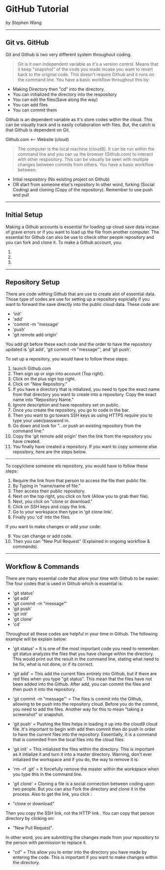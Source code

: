 # GitHub Tutorial

_by Stephen Wang_

---
## Git vs. GitHub

Git and Github is two very different system throughout coding. 

>Git is it own independent variable as it's a version control. Means that it keep "snapshot" of the code you made incase you want to revert back to the original code. This doesn't require Github and it runs on the command line. You have a basic workflow throughout this by:

* Making Directory then "cd" into the directory.
* You can initialized the directory into the respository
* You can edit the files(Save along the way)
* You can add files
* You can commit them

Github is an dependent variable as it's store codes within the cloud. This can be visually track and is easily collaboration with files. But, the catch is that Github is dependent on Git.

Github.com <-- Website (cloud)  
 
>The computer is the local machine (cloud9). It can be run within the command line and you can us the browser (Github.com) to interact with other respository. This can be visually be seen with multiple changes between commits from others. You have a basic workflow between: 

* Intial respository (No existing project on Github)
* OR start from someone else's repository
In other word, forking (Social Coding) and cloning (Copy of the repository). Remember to use push and pull

---
## Initial Setup

Making a Github accounts is essential for loading up cloud save data incase of grave errors or if you want to load up the file from another computer. The essential for Github can also be use to check other people repository and you can fork and clone it. To make a Github account, you:

1.
2.
3.


---
## Repository Setup

There are code withing Github that are use to create alot of essential data. Those type of codes are use for setting up a repository espicially if you want to forward the save directly into the public cloud data. These code are:

* 'init'
* 'add'
* 'commit -m "message'
* 'push'
* 'git remote add origin'

You add git before these each code and the order to have the repository updated is 'git add', 'git commit -m "message"', and 'git push'.

To set up a repository, you would have to follow these steps:

1. launch Github.com
2. Then sign up or sign into account (Top right).
3. Click on the plus sign top right.
4. Click on "New Repository."
5. If you have a directory that is intialized, you need to type the exact name from that directory you want to create into a repository. Copy the exact name into "Repository Name."
6. Ignore description and have repository set on public.
7. Once you create the repository, you go to code in the bar.
8. Then you want to go towars SSH keys as using HTTPS require you to type your user/password in.
9. Go down and look for "…or push an existing repository from the command line."
10. Copy the 'git remote add origin' then the link from the repository you have created.
11. You finally have created a repository. If you want to copy someone else repository, here are the steps below.

---

To copy/clone someone els repository, you would have to follow these steps:

1. Require the link from that person to access the file their public file.
2. By Typing in "name/name of file."
3. Then access their public repository.
4. Next on the top right, you click on fork (Allow you to grab their file).
5. Next, you click on "clone or download."
6. Click on SSH keys and copy the link.
7. Go to your workspace then type in 'git clone link'.
8. Finally you 'cd' into the files. 

If you want to make changes or add your code:

9. You can change or add code.
10. Then you can "New Pull Request" (Explained in ongoing workflow & commands).


---
## Workflow & Commands

There are many essential code that allow your time with Github to be easier. The four codes that is used in Github which is essential is:

* 'git status'
* 'git add'
* 'git commit -m "message"'
* 'git push'
* 'git init'
* 'git clone'
* 'cd'

Throughout all these codes are helpful in your time in Github. The following example will be explain below:

* 'git status' = It is one of the most important code you need to remember. git status analyzes the files that you have change within the directory. This would print out the result in the command line, stating what need to be fix, what is not done, or if its correct.

* 'git add' = This add the current files entirely into Github, but if there are red files when you type "git status". This mean that the files have not been added into the Github. After add, you can commit the files and then push it into the repository. 

* 'git commit -m "message"' = The files is commit into the Github, allowing to be push into the repository cloud. Before you do the commit, you need to add the files. Another way for this to mean "taking a screenshot" or snapshot.

* 'git push' = Pushing the files helps in loading it up into the cloud9 cloud file. It's important to begin with add then commit then do push in order to have the current files into the repository. Essentially, it is a command that is commited from the local files into the cloud files.

* 'git init' = This intialized the files within the directory. This is important as it intialize it and turn it into a master directory. Warning, don't ever intialized the workspace and if you do, the way to remove it is:

* 'rm -rf .git' = It forcefully remove the master within the workspace when you type this in the command line.

* 'git clone' = Cloning a file is a social connection between coding upon two people. But you can also Fork the directory and clone it in the process. Also to get the link, you click :

* "clone or download" 

Then you copy the SSH link, not the HTTP link . You can copy that person directory by clicking on:

* "New Pull Request".

In other word, you are submitting the changes made from your repository to the person with permission to replace it.

* "cd" = This allow you to enter into the directory you have made by entering the code. This is important if you want to make changes within the directory.